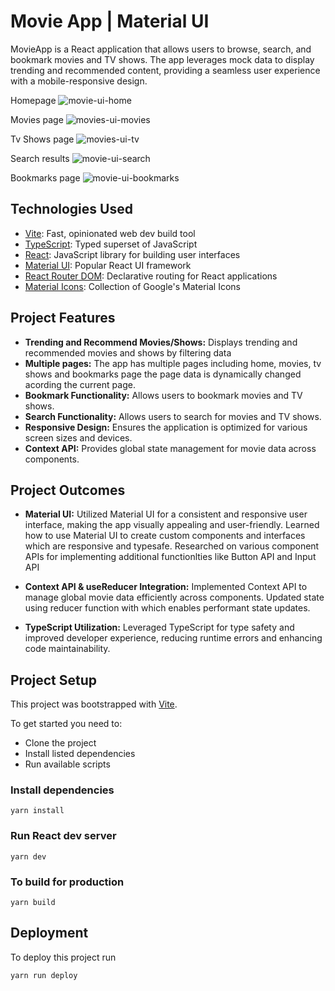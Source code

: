 # Movie App | Material UI

MovieApp is a React application that allows users to browse, search, and bookmark movies and TV shows. The app leverages mock data to display trending and recommended content, providing a seamless user experience with a mobile-responsive design.

Homepage
![movie-ui-home](https://github.com/user-attachments/assets/c950ab42-85a6-4240-a5bc-68cfcba1475d)

Movies page
![movies-ui-movies](https://github.com/user-attachments/assets/c78fa8d1-71ff-4f4f-8e84-d673d2fece63)

Tv Shows page
![movies-ui-tv](https://github.com/user-attachments/assets/e4d3766c-3667-43f6-b761-3bb2aeabb054)

Search results
![movie-ui-search](https://github.com/user-attachments/assets/ce8179d5-8b59-4a18-9183-aca774f09835)

Bookmarks page
![movie-ui-bookmarks](https://github.com/user-attachments/assets/5e961ef8-4d41-4361-a742-11dc75881cd3)


## Technologies Used

- [Vite](https://vitejs.dev/): Fast, opinionated web dev build tool
- [TypeScript](https://www.typescriptlang.org/): Typed superset of JavaScript
- [React](https://reactjs.org/): JavaScript library for building user interfaces
- [Material UI](https://mui.com/): Popular React UI framework
- [React Router DOM](https://reactrouter.com/): Declarative routing for React applications
- [Material Icons](https://mui.com/material-ui/material-icons/): Collection of Google's Material Icons

## Project Features

- **Trending and Recommend Movies/Shows:** Displays trending and recommended movies and shows by filtering data
- **Multiple pages:** The app has multiple pages including home, movies, tv shows and bookmarks page the page data is dynamically changed acording the current page.
- **Bookmark Functionality:** Allows users to bookmark movies and TV shows.
- **Search Functionality:** Allows users to search for movies and TV shows.
- **Responsive Design:** Ensures the application is optimized for various screen sizes and devices.
- **Context API:** Provides global state management for movie data across components.

## Project Outcomes

- **Material UI:** Utilized Material UI for a consistent and responsive user interface, making the app visually appealing and user-friendly. Learned how to use Material UI to create custom components and interfaces which are responsive and typesafe. Researched on various component APIs for implementing additional functionlties like Button API and Input API

- **Context API & useReducer Integration:** Implemented Context API to manage global movie data efficiently across components. Updated state using reducer function with which enables performant state updates.

- **TypeScript Utilization:** Leveraged TypeScript for type safety and improved developer experience, reducing runtime errors and enhancing code maintainability.

## Project Setup

This project was bootstrapped with [Vite](https://vitejs.dev/guide/).

To get started you need to:

- Clone the project
- Install listed dependencies
- Run available scripts

### Install dependencies

```
yarn install
```

### Run React dev server

```
yarn dev
```

### To build for production

```
yarn build
```

## Deployment

To deploy this project run

```
yarn run deploy
```
